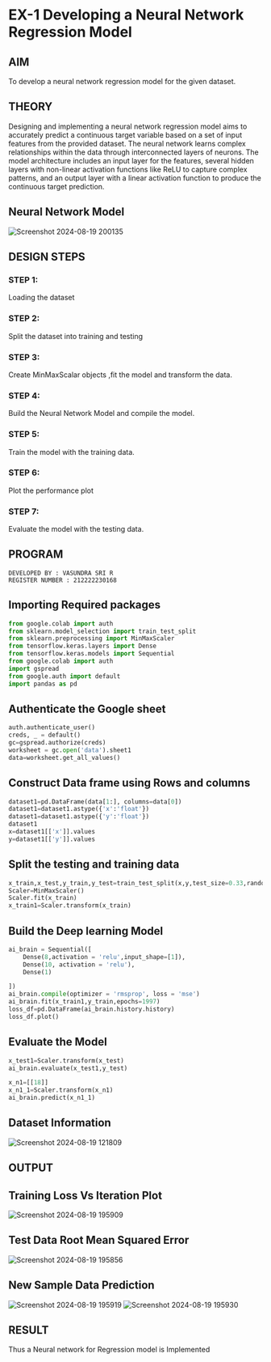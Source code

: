 # EX-1 Developing a Neural Network Regression Model

## AIM

To develop a neural network regression model for the given dataset.

## THEORY
Designing and implementing a neural network regression model aims to accurately predict a continuous target variable based on a set of input features from the provided dataset. The neural network learns complex relationships within the data through interconnected layers of neurons. The model architecture includes an input layer for the features, several hidden layers with non-linear activation functions like ReLU to capture complex patterns, and an output layer with a linear activation function to produce the continuous target prediction. 
## Neural Network Model
![Screenshot 2024-08-19 200135](https://github.com/user-attachments/assets/ff77dfe9-6f72-4de0-9e0d-0e0fe6e8bf51)

## DESIGN STEPS
### STEP 1:
Loading the dataset
### STEP 2:
Split the dataset into training and testing
### STEP 3:
Create MinMaxScalar objects ,fit the model and transform the data.
### STEP 4:
Build the Neural Network Model and compile the model.
### STEP 5:
Train the model with the training data.
### STEP 6:
Plot the performance plot
### STEP 7:
Evaluate the model with the testing data.
## PROGRAM
```
DEVELOPED BY : VASUNDRA SRI R
REGISTER NUMBER : 212222230168
```

## Importing Required packages
```py
from google.colab import auth
from sklearn.model_selection import train_test_split
from sklearn.preprocessing import MinMaxScaler
from tensorflow.keras.layers import Dense
from tensorflow.keras.models import Sequential
from google.colab import auth
import gspread
from google.auth import default
import pandas as pd
```

## Authenticate the Google sheet
```py
auth.authenticate_user()
creds, _ = default()
gc=gspread.authorize(creds)
worksheet = gc.open('data').sheet1
data=worksheet.get_all_values()
```
## Construct Data frame using Rows and columns
```py
dataset1=pd.DataFrame(data[1:], columns=data[0])
dataset1=dataset1.astype({'x':'float'})
dataset1=dataset1.astype({'y':'float'})
dataset1
x=dataset1[['x']].values
y=dataset1[['y']].values
```
## Split the testing and training data
```py
x_train,x_test,y_train,y_test=train_test_split(x,y,test_size=0.33,random_state=33)
Scaler=MinMaxScaler()
Scaler.fit(x_train)
x_train1=Scaler.transform(x_train)
```

## Build the Deep learning Model
```py
ai_brain = Sequential([
    Dense(8,activation = 'relu',input_shape=[1]),
    Dense(10, activation = 'relu'),
    Dense(1)

])
ai_brain.compile(optimizer = 'rmsprop', loss = 'mse')
ai_brain.fit(x_train1,y_train,epochs=1997)
loss_df=pd.DataFrame(ai_brain.history.history)
loss_df.plot()
```

## Evaluate the Model
```py
x_test1=Scaler.transform(x_test)
ai_brain.evaluate(x_test1,y_test)

x_n1=[[18]]
x_n1_1=Scaler.transform(x_n1)
ai_brain.predict(x_n1_1)
```
## Dataset Information
![Screenshot 2024-08-19 121809](https://github.com/user-attachments/assets/d2217db0-ad26-4fc4-bb18-b7f9c879a355)

## OUTPUT
## Training Loss Vs Iteration Plot
![Screenshot 2024-08-19 195909](https://github.com/user-attachments/assets/5eb98867-ec67-4587-93c7-62c4ee2c0356)

## Test Data Root Mean Squared Error
![Screenshot 2024-08-19 195856](https://github.com/user-attachments/assets/fd2b0842-dadb-480e-befc-c551c708cd98)

## New Sample Data Prediction
![Screenshot 2024-08-19 195919](https://github.com/user-attachments/assets/391b8cca-e8d6-4eb9-9377-62e255b4b91d)
![Screenshot 2024-08-19 195930](https://github.com/user-attachments/assets/6cb318e9-c1e5-4c37-9cfc-3240db8ee2bb)

## RESULT
Thus a Neural network for Regression model is Implemented
